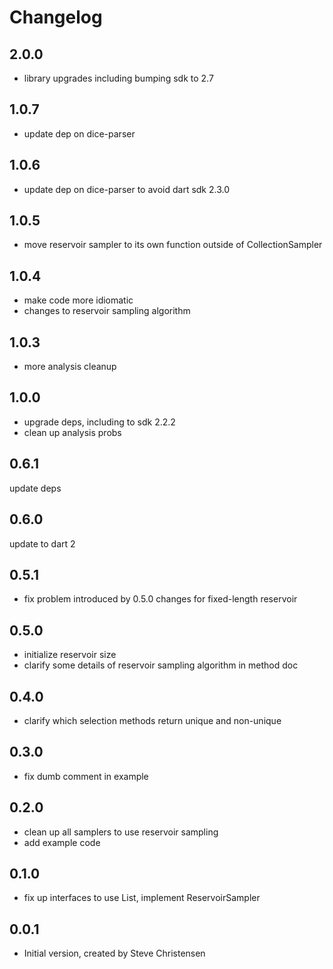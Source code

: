 # Changelog

## 2.0.0
- library upgrades including bumping sdk to 2.7

## 1.0.7
- update dep on dice-parser

## 1.0.6
- update dep on dice-parser to avoid dart sdk 2.3.0

## 1.0.5
- move reservoir sampler to its own function outside of CollectionSampler

## 1.0.4
- make code more idiomatic
- changes to reservoir sampling algorithm

## 1.0.3
- more analysis cleanup

## 1.0.0
- upgrade deps, including to sdk 2.2.2
- clean up analysis probs

## 0.6.1

update deps

## 0.6.0

update to dart 2

## 0.5.1

- fix problem introduced by 0.5.0 changes for fixed-length reservoir

## 0.5.0

- initialize reservoir size
- clarify some details of reservoir sampling algorithm in method doc

## 0.4.0

- clarify which selection methods return unique and non-unique

## 0.3.0

- fix dumb comment in example

## 0.2.0

- clean up all samplers to use reservoir sampling
- add example code

## 0.1.0

- fix up interfaces to use List, implement ReservoirSampler

## 0.0.1

- Initial version, created by Steve Christensen
